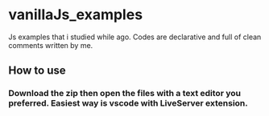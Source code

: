 # vanillaJs_examples

Js examples that i studied while ago. Codes are declarative and full of clean comments written by me.

## How to use

### Download the zip then open the files with a text editor you preferred. Easiest way is vscode with LiveServer extension.



